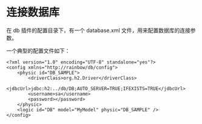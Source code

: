 # 连接数据库

在 db 插件的配置目录下，有一个 database.xml 文件，用来配置数据库的连接参数。

一个典型的配置文件如下：

```
<?xml version="1.0" encoding="UTF-8" standalone="yes"?>
<config xmlns="http://rainbow/db/config">
	<physic id="DB_SAMPLE">
		<driverClass>org.h2.Driver</driverClass>
		<jdbcUrl>jdbc:h2:../db/DB;AUTO_SERVER=TRUE;IFEXISTS=TRUE</jdbcUrl>
		<username>sa</username>
		<password></password>
	</physic>
	<logic id="DB" model="MyModel" physic="DB_SAMPLE" />
</config>
```
